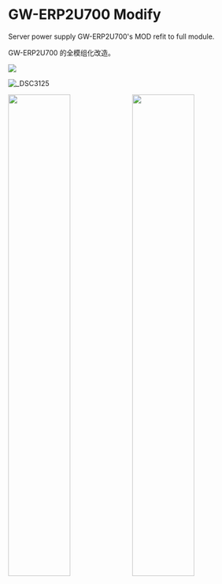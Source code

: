# GW-ERP2U700 Modify

Server power supply GW-ERP2U700's MOD refit to full module.

GW-ERP2U700 的全模组化改造。

![](https://github.com/SynEGR/PowerSupply_GWERP2U700_Modify/releases/download/v1.2/readme-pcb.png)

![_DSC3125](https://i.postimg.cc/pdjtbN7C/DSC3125.jpg)

<div>
<img width="50%" src="https://i.postimg.cc/ZRvT1BzL/2021-Sep-20-07-39-32-AM-000-Customized-View37736126345-png-alpha.png" /><img width="50%" src="https://i.postimg.cc/m2fDWwD1/2021-Sep-20-07-42-19-AM-000-Customized-View4419304241-png-alpha.png" />
</div>